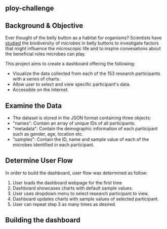 ## ploy-challenge

## Background & Objective
Ever thought of the belly button as a habitat for organisms? Scientists have [studied](http://robdunnlab.com/projects/belly-button-biodiversity/) the biodiversity of microbes in belly buttons to investigate factors that might influence the microscopic life and to inspire convesations about the beneficial roles microbes can play. 

This project aims to create a dashboard offering the following:
* Visualize the data collected from each of the 153 research participants with a series of charts.
* Allow user to select and view specific participant's data.
* Accessible on the Internet.

## Examine the Data 
* The dataset is stored in the JSON format containing three objects:
* "names": Contain an array of unique IDs of all participants.
* "metadata": Contain the demographic information of each participant such as gender, age, location etc.
* "samples": Contain the ID, name and sample value of each of the microbes identified in each participant.

## Determine User Flow
In order to build the dashboard, user flow was determined as follow:
1. User loads the dashboard webpage for the first time
2. Dashboard showcases charts with default sample values.
3. User uses dropdown menu to select research participant to view.
4. Dashboard updates charts with sample values of selected participant.
5. User can repeat step 3 as many times as desired.

## Building the dashboard
